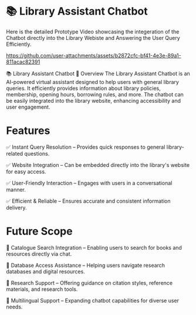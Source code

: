 # 📚 Library Assistant Chatbot

Here is the detailed Prototype Video showcasing the integeration of the Chatbot directly into the Library Webiste and Answering the User Query Efficiently.

https://github.com/user-attachments/assets/b2872cfc-bf41-4e3e-89a1-811acac82391

📚 Library Assistant Chatbot
🔹 Overview
The Library Assistant Chatbot is an AI-powered virtual assistant designed to help users with general library queries. It efficiently provides information about library policies, membership, opening hours, borrowing rules, and more. The chatbot can be easily integrated into the library website, enhancing accessibility and user engagement.

#  Features

✅ Instant Query Resolution – Provides quick responses to general library-related questions.

✅ Website Integration – Can be embedded directly into the library's website for easy access.

✅ User-Friendly Interaction – Engages with users in a conversational manner.

✅ Efficient & Reliable – Ensures accurate and consistent information delivery.




#  Future Scope

🔹 Catalogue Search Integration – Enabling users to search for books and resources directly via chat.

🔹 Database Access Assistance – Helping users navigate research databases and digital resources.

🔹 Research Support – Offering guidance on citation styles, reference materials, and research tools.

🔹 Multilingual Support – Expanding chatbot capabilities for diverse user needs.

